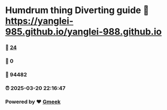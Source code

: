 # Humdrum thing Diverting guide :link: https://yanglei-985.github.io/yanglei-988.github.io 
### :page_facing_up: [24](https://yanglei-985.github.io/yanglei-988.github.io/tag.html) 
### :speech_balloon: 0 
### :hibiscus: 94482 
### :alarm_clock: 2025-03-20 22:16:47 
### Powered by :heart: [Gmeek](https://github.com/Meekdai/Gmeek)
